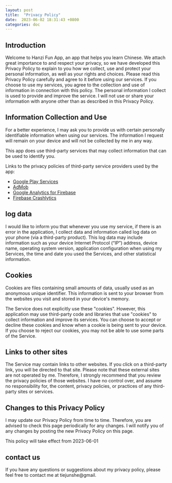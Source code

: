 ```yaml
---
layout: post
title:  "Privacy Policy"
date:  2023-06-02 18:31:43 +0800
categories: doc
---
```


## Introduction

Welcome to Hanzi Fun App, an app that helps you learn Chinese. We attach great importance to and respect your privacy, so we have developed this Privacy Policy to explain to you how we collect, use and protect your personal information, as well as your rights and choices. Please read this Privacy Policy carefully and agree to it before using our services. If you choose to use my services, you agree to the collection and use of information in connection with this policy. The personal information I collect is used to provide and improve the service. I will not use or share your information with anyone other than as described in this Privacy Policy.

## Information Collection and Use

For a better experience, I may ask you to provide us with certain personally identifiable information when using our services. The information I request will remain on your device and will not be collected by me in any way.

This app does use third-party services that may collect information that can be used to identify you.

Links to the privacy policies of third-party service providers used by the app:

- [Google Play Services](https://www.google.com/policies/privacy/)
- [AdMob](https://support.google.com/admob/answer/6128543?hl=en)
- [Google Analytics for Firebase](https://firebase.google.com/policies/analytics)
- [Firebase Crashlytics](https://firebase.google.com/support/privacy/)

## **log data**

I would like to inform you that whenever you use my service, if there is an error in the application, I collect data and information called log data on your phone (via a third-party product). This log data may include information such as your device Internet Protocol (“IP”) address, device name, operating system version, application configuration when using my Services, the time and date you used the Services, and other statistical information.

## Cookies

Cookies are files containing small amounts of data, usually used as an anonymous unique identifier. This information is sent to your browser from the websites you visit and stored in your device's memory.

The Service does not explicitly use these "cookies". However, this application may use third-party code and libraries that use "cookies" to collect information and improve its services. You can choose to accept or decline these cookies and know when a cookie is being sent to your device. If you choose to reject our cookies, you may not be able to use some parts of the Service.

## **Links to other sites**

The Service may contain links to other websites. If you click on a third-party link, you will be directed to that site. Please note that these external sites are not operated by me. Therefore, I strongly recommend that you review the privacy policies of those websites. I have no control over, and assume no responsibility for, the content, privacy policies, or practices of any third-party sites or services.

## **Changes to this Privacy Policy**

I may update our Privacy Policy from time to time. Therefore, you are advised to check this page periodically for any changes. I will notify you of any changes by posting the new Privacy Policy on this page.

This policy will take effect from 2023-06-01

## **contact us**

If you have any questions or suggestions about my privacy policy, please feel free to contact me at tiejunshe@gmail.